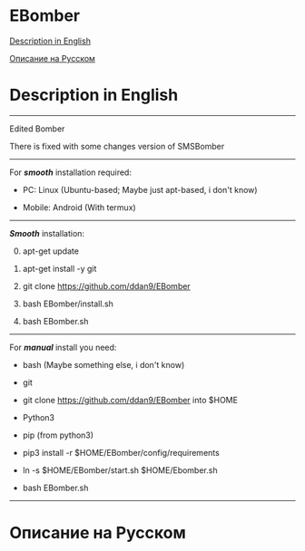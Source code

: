 # EBomber

[Description in English](#Description-in-English)

[Описание на Русском](#Описание-на-Русском)


# Description in English

-----------------------------------------------

 Edited Bomber

 There is fixed with some changes version of SMSBomber

-----------------------------------------------

For ***smooth*** installation required: 

- PC: Linux (Ubuntu-based; Maybe just apt-based, i don't know)

- Mobile: Android (With termux)

-----------------------------------------------

***Smooth*** installation:

0. apt-get update 

1. apt-get install -y git

3. git clone https://github.com/ddan9/EBomber

4. bash EBomber/install.sh

5. bash EBomber.sh

-----------------------------------------------

For ***manual*** install you need:

- bash (Maybe something else, i don't know)

- git

- git clone https://github.com/ddan9/EBomber into $HOME

- Python3

- pip (from python3)

- pip3 install -r $HOME/EBomber/config/requirements

- ln -s $HOME/EBomber/start.sh $HOME/Ebomber.sh

- bash EBomber.sh

-----------------------------------------------

# Описание на Русском
